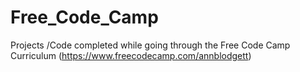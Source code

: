 # Free_Code_Camp
Projects /Code completed while going through the Free Code Camp Curriculum (https://www.freecodecamp.com/annblodgett)
